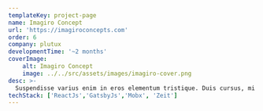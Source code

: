 ```yaml
---
templateKey: project-page
name: Imagiro Concept
url: 'https://imagiroconcepts.com'
order: 6
company: plutux
developmentTime: '~2 months'
coverImage:
    alt: Imagiro Concept
    image: ../../src/assets/images/imagiro-cover.png
desc: >-
  Suspendisse varius enim in eros elementum tristique. Duis cursus, mi quis viverra ornare, eros dolor interdum nulla.
techStack: ['ReactJs','GatsbyJs','Mobx', 'Zeit']
---
```

